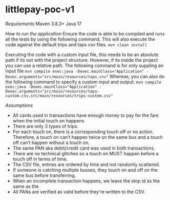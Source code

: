 # littlepay-poc-v1
*Requirements*
Maven 3.8.3+
Java 17

*How to run the application*
Ensure the code is able to be compiled and runs all the tests by using the following command. This will also execute the code against the default trips and taps csv files.
`mvn clean install`

Executing the code with a custom input file, this needs to be an absolute path if its not with the project structure. However, if its inside the project you can use a relative path. The following command is for only suppling an input file
`mvn compile exec:java -Dexec.mainClass="Application" -Dexec.arguments="src/main/resources/taps.csv"`
Whereas, you can also do the following command to specify a custom input and output.
`mvn compile exec:java -Dexec.mainClass="Application" -Dexec.arguments="src/main/resources/taps-custom.csv,src/main/resources/trips-custom.csv"`


*Assumptions*
 - All cards used in transactions have enough money to pay for the fare when the initial touch on happens
 - There are only 3 types of trips.
 - For each touch on, there is a corresponding touch off or no action. Therefore, a touch on can’t happen twice on the same bus and a touch off can’t happen without a touch on.
 - The same PAN aka debit/credit card was used in both transactions.
 - There are no technical glitches so a touch on MUST happen before a touch off in terms of time.
 - The CSV file, entries are ordered by time and not randomly scattered.
 - If someone is catching multiple busses, they touch on and off on the same bus before transferring.
 - When an incomplete transaction happens, we leave the stop id as the same as the
 - All PANs are verified as valid before they're written to the CSV.

